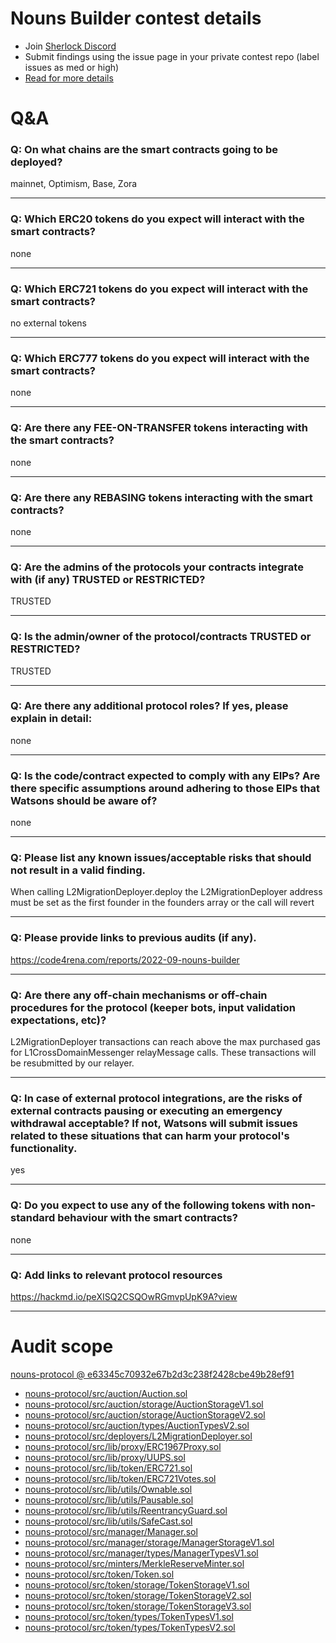 
# Nouns Builder contest details

- Join [Sherlock Discord](https://discord.gg/MABEWyASkp)
- Submit findings using the issue page in your private contest repo (label issues as med or high)
- [Read for more details](https://docs.sherlock.xyz/audits/watsons)

# Q&A

### Q: On what chains are the smart contracts going to be deployed?
mainnet, Optimism, Base, Zora
___

### Q: Which ERC20 tokens do you expect will interact with the smart contracts? 
none
___

### Q: Which ERC721 tokens do you expect will interact with the smart contracts? 
no external tokens
___

### Q: Which ERC777 tokens do you expect will interact with the smart contracts? 
none
___

### Q: Are there any FEE-ON-TRANSFER tokens interacting with the smart contracts?

none
___

### Q: Are there any REBASING tokens interacting with the smart contracts?

none
___

### Q: Are the admins of the protocols your contracts integrate with (if any) TRUSTED or RESTRICTED?
TRUSTED
___

### Q: Is the admin/owner of the protocol/contracts TRUSTED or RESTRICTED?
TRUSTED
___

### Q: Are there any additional protocol roles? If yes, please explain in detail:
none
___

### Q: Is the code/contract expected to comply with any EIPs? Are there specific assumptions around adhering to those EIPs that Watsons should be aware of?
none
___

### Q: Please list any known issues/acceptable risks that should not result in a valid finding.
When calling L2MigrationDeployer.deploy the L2MigrationDeployer address must be set as the first founder in the founders array or the call will revert
___

### Q: Please provide links to previous audits (if any).
https://code4rena.com/reports/2022-09-nouns-builder
___

### Q: Are there any off-chain mechanisms or off-chain procedures for the protocol (keeper bots, input validation expectations, etc)?
L2MigrationDeployer transactions can reach above the max purchased gas for L1CrossDomainMessenger relayMessage calls. These transactions will be resubmitted by our relayer.
___

### Q: In case of external protocol integrations, are the risks of external contracts pausing or executing an emergency withdrawal acceptable? If not, Watsons will submit issues related to these situations that can harm your protocol's functionality.
yes
___

### Q: Do you expect to use any of the following tokens with non-standard behaviour with the smart contracts?
none
___

### Q: Add links to relevant protocol resources
https://hackmd.io/peXISQ2CSQOwRGmvpUpK9A?view
___




# Audit scope


[nouns-protocol @ e63345c70932e67b2d3c238f2428cbe49b28ef91](https://github.com/ourzora/nouns-protocol/tree/e63345c70932e67b2d3c238f2428cbe49b28ef91)
- [nouns-protocol/src/auction/Auction.sol](nouns-protocol/src/auction/Auction.sol)
- [nouns-protocol/src/auction/storage/AuctionStorageV1.sol](nouns-protocol/src/auction/storage/AuctionStorageV1.sol)
- [nouns-protocol/src/auction/storage/AuctionStorageV2.sol](nouns-protocol/src/auction/storage/AuctionStorageV2.sol)
- [nouns-protocol/src/auction/types/AuctionTypesV2.sol](nouns-protocol/src/auction/types/AuctionTypesV2.sol)
- [nouns-protocol/src/deployers/L2MigrationDeployer.sol](nouns-protocol/src/deployers/L2MigrationDeployer.sol)
- [nouns-protocol/src/lib/proxy/ERC1967Proxy.sol](nouns-protocol/src/lib/proxy/ERC1967Proxy.sol)
- [nouns-protocol/src/lib/proxy/UUPS.sol](nouns-protocol/src/lib/proxy/UUPS.sol)
- [nouns-protocol/src/lib/token/ERC721.sol](nouns-protocol/src/lib/token/ERC721.sol)
- [nouns-protocol/src/lib/token/ERC721Votes.sol](nouns-protocol/src/lib/token/ERC721Votes.sol)
- [nouns-protocol/src/lib/utils/Ownable.sol](nouns-protocol/src/lib/utils/Ownable.sol)
- [nouns-protocol/src/lib/utils/Pausable.sol](nouns-protocol/src/lib/utils/Pausable.sol)
- [nouns-protocol/src/lib/utils/ReentrancyGuard.sol](nouns-protocol/src/lib/utils/ReentrancyGuard.sol)
- [nouns-protocol/src/lib/utils/SafeCast.sol](nouns-protocol/src/lib/utils/SafeCast.sol)
- [nouns-protocol/src/manager/Manager.sol](nouns-protocol/src/manager/Manager.sol)
- [nouns-protocol/src/manager/storage/ManagerStorageV1.sol](nouns-protocol/src/manager/storage/ManagerStorageV1.sol)
- [nouns-protocol/src/manager/types/ManagerTypesV1.sol](nouns-protocol/src/manager/types/ManagerTypesV1.sol)
- [nouns-protocol/src/minters/MerkleReserveMinter.sol](nouns-protocol/src/minters/MerkleReserveMinter.sol)
- [nouns-protocol/src/token/Token.sol](nouns-protocol/src/token/Token.sol)
- [nouns-protocol/src/token/storage/TokenStorageV1.sol](nouns-protocol/src/token/storage/TokenStorageV1.sol)
- [nouns-protocol/src/token/storage/TokenStorageV2.sol](nouns-protocol/src/token/storage/TokenStorageV2.sol)
- [nouns-protocol/src/token/storage/TokenStorageV3.sol](nouns-protocol/src/token/storage/TokenStorageV3.sol)
- [nouns-protocol/src/token/types/TokenTypesV1.sol](nouns-protocol/src/token/types/TokenTypesV1.sol)
- [nouns-protocol/src/token/types/TokenTypesV2.sol](nouns-protocol/src/token/types/TokenTypesV2.sol)


